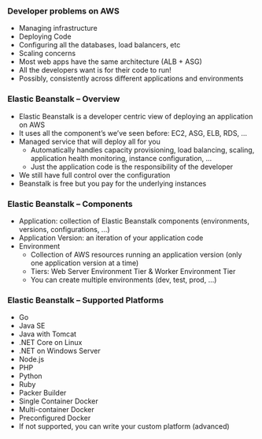 ### Developer problems on AWS
- Managing infrastructure
- Deploying Code
- Configuring all the databases, load balancers, etc
- Scaling concerns
- Most web apps have the same architecture (ALB + ASG)
- All the developers want is for their code to run!
- Possibly, consistently across different applications and environments

### Elastic Beanstalk – Overview
- Elastic Beanstalk is a developer centric view of deploying an application on AWS
- It uses all the component’s we’ve seen before: EC2, ASG, ELB, RDS, …
- Managed service that will deploy all for you
    - Automatically handles capacity provisioning, load balancing, scaling, application health monitoring, instance configuration, …
    - Just the application code is the responsibility of the developer
- We still have full control over the configuration
- Beanstalk is free but you pay for the underlying instances

### Elastic Beanstalk – Components
- Application: collection of Elastic Beanstalk components (environments, versions, configurations, …)
- Application Version: an iteration of your application code
- Environment
    - Collection of AWS resources running an application version (only one application version at a time)
    - Tiers: Web Server Environment Tier & Worker Environment Tier
    - You can create multiple environments (dev, test, prod, …)

### Elastic Beanstalk – Supported Platforms
- Go
- Java SE
- Java with Tomcat
- .NET Core on Linux
- .NET on Windows Server
- Node.js
- PHP
- Python
- Ruby
- Packer Builder
- Single Container Docker
- Multi-container Docker
- Preconfigured Docker
- If not supported, you can write your custom platform (advanced)